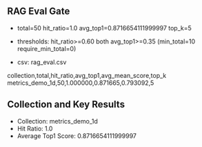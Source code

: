 ## RAG Eval Gate

- total=50 hit_ratio=1.0 avg_top1=0.8716654111999997 top_k=5
- thresholds: hit_ratio>=0.60 both avg_top1>=0.35 (min_total=10 require_min_total=0)

- csv: rag_eval.csv

collection,total,hit_ratio,avg_top1,avg_mean_score,top_k
metrics_demo_1d,50,1.000000,0.871665,0.793092,5
## Collection and Key Results
- Collection: metrics_demo_1d
- Hit Ratio: 1.0
- Average Top1 Score: 0.8716654111999997
